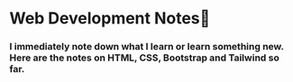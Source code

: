 # Web Development Notes📒
### I immediately note down what I learn or learn something new. Here are the notes on HTML, CSS, Bootstrap and Tailwind so far.
